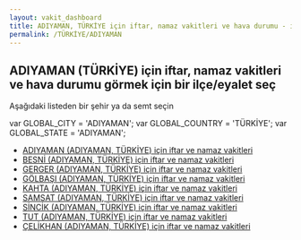 ```yaml
---
layout: vakit_dashboard
title: ADIYAMAN, TÜRKİYE için iftar, namaz vakitleri ve hava durumu - ilçe/eyalet seç
permalink: /TÜRKİYE/ADIYAMAN
---
```


## ADIYAMAN (TÜRKİYE) için iftar, namaz vakitleri ve hava durumu  görmek için bir ilçe/eyalet seç

Aşağıdaki listeden bir şehir ya da semt seçin



  var GLOBAL_CITY = 'ADIYAMAN';
  var GLOBAL_COUNTRY = 'TÜRKİYE';
  var GLOBAL_STATE = 'ADIYAMAN';
* [ADIYAMAN (ADIYAMAN, TÜRKİYE) için iftar ve namaz vakitleri](/TÜRKİYE/ADIYAMAN/ADIYAMAN)
* [BESNİ (ADIYAMAN, TÜRKİYE) için iftar ve namaz vakitleri](/TÜRKİYE/ADIYAMAN/BESNİ)
* [GERGER (ADIYAMAN, TÜRKİYE) için iftar ve namaz vakitleri](/TÜRKİYE/ADIYAMAN/GERGER)
* [GÖLBAŞI (ADIYAMAN, TÜRKİYE) için iftar ve namaz vakitleri](/TÜRKİYE/ADIYAMAN/GÖLBAŞI)
* [KAHTA (ADIYAMAN, TÜRKİYE) için iftar ve namaz vakitleri](/TÜRKİYE/ADIYAMAN/KAHTA)
* [SAMSAT (ADIYAMAN, TÜRKİYE) için iftar ve namaz vakitleri](/TÜRKİYE/ADIYAMAN/SAMSAT)
* [SİNCİK (ADIYAMAN, TÜRKİYE) için iftar ve namaz vakitleri](/TÜRKİYE/ADIYAMAN/SİNCİK)
* [TUT (ADIYAMAN, TÜRKİYE) için iftar ve namaz vakitleri](/TÜRKİYE/ADIYAMAN/TUT)
* [ÇELİKHAN (ADIYAMAN, TÜRKİYE) için iftar ve namaz vakitleri](/TÜRKİYE/ADIYAMAN/ÇELİKHAN)
</script>
<script type="text/javascript">